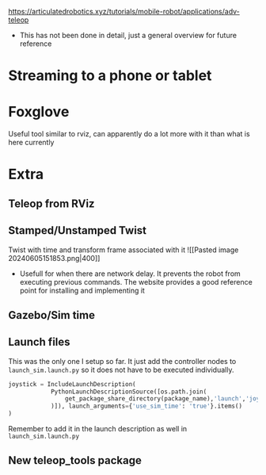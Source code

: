 https://articulatedrobotics.xyz/tutorials/mobile-robot/applications/adv-teleop
-  This has not been done in detail, just a general overview for future reference
# Streaming to a phone or tablet
# Foxglove
Useful tool similar to rviz, can apparently do a lot more with it than what is here currently

# Extra
## Teleop from RViz

## Stamped/Unstamped Twist
Twist with time and transform frame associated with it
![[Pasted image 20240605151853.png|400]]

- Usefull for when there are network delay. It prevents the robot from executing previous commands.
The website provides a good reference point for installing and implementing it
## Gazebo/Sim time
## Launch files
This was the only one I setup so far. It just add the controller nodes to `launch_sim.launch.py` so it does not have to be executed individually.
```python
joystick = IncludeLaunchDescription(
            PythonLaunchDescriptionSource([os.path.join(
                get_package_share_directory(package_name),'launch','joystick.launch.py'
            )]), launch_arguments={'use_sim_time': 'true'}.items()
)
```
Remember to add it in the launch description as well in `launch_sim.launch.py`
## New teleop_tools package
